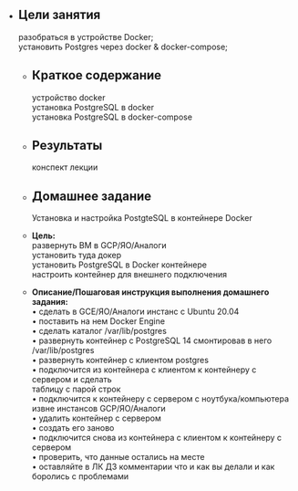 * ## Цели занятия

  разобраться в устройстве Docker;  
  установить Postgres через docker & docker-compose;

  * ## Краткое содержание

    устройство docker  
    установка PostgreSQL в docker  
    установка PostgreSQL в docker-compose

  * ## Результаты

    конспект лекции  
    

  * ## Домашнее задание

    Установка и настройка PostgteSQL в контейнере Docker  
  * **Цель:**  
    развернуть ВМ в GCP/ЯО/Аналоги  
    установить туда докер  
    установить PostgreSQL в Docker контейнере  
    настроить контейнер для внешнего подключения  
      
  * **Описание/Пошаговая инструкция выполнения домашнего задания:**  
    • сделать в GCE/ЯО/Аналоги инстанс с Ubuntu 20.04  
    • поставить на нем Docker Engine  
    • сделать каталог /var/lib/postgres  
    • развернуть контейнер с PostgreSQL 14 смонтировав в него /var/lib/postgres  
    • развернуть контейнер с клиентом postgres  
    • подключится из контейнера с клиентом к контейнеру с сервером и сделать  
    таблицу с парой строк  
    • подключится к контейнеру с сервером с ноутбука/компьютера извне инстансов GCP/ЯО/Аналоги  
    • удалить контейнер с сервером  
    • создать его заново  
    • подключится снова из контейнера с клиентом к контейнеру с сервером  
    • проверить, что данные остались на месте  
    • оставляйте в ЛК ДЗ комментарии что и как вы делали и как боролись с проблемами  
    

